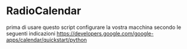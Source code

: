 # RadioCalendar
prima di usare questo script configurare la vostra macchina secondo le seguenti indicazioni
https://developers.google.com/google-apps/calendar/quickstart/python